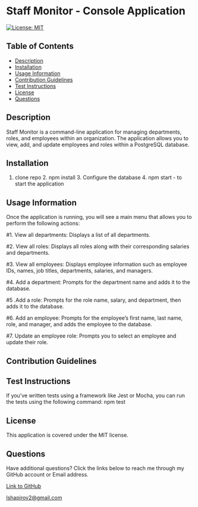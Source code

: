 # Staff Monitor - Console Application

[![License: MIT](https://img.shields.io/badge/License-MIT-yellow.svg)](https://opensource.org/licenses/MIT)

## Table of Contents

* [Description](#description)
* [Installation](#installation)
* [Usage Information](#usage-information)
* [Contribution Guidelines](#contribution-guidelines)
* [Test Instructions](#test-instructions)
* [License](#license)
* [Questions](#questions)

## Description

Staff Monitor is a command-line application for managing departments, roles, and employees within an organization. The application allows you to view, add, and update employees and roles within a PostgreSQL database.

## Installation

1. clone repo 2. npm install 3. Configure the database 4. npm start - to start the application

## Usage Information

Once the application is running, you will see a main menu that allows you to perform the following actions:

#1. View all departments: Displays a list of all departments.

#2. View all roles: Displays all roles along with their corresponding salaries and departments.

#3. View all employees: Displays employee information such as employee IDs, names, job titles, departments, salaries, and managers.

#4. Add a department: Prompts for the department name and adds it to the database.

#5 .Add a role: Prompts for the role name, salary, and department, then adds it to the database.

#6. Add an employee: Prompts for the employee’s first name, last name, role, and manager, and adds the employee to the database.

#7. Update an employee role: Prompts you to select an employee and update their role.



## Contribution Guidelines



## Test Instructions

If you’ve written tests using a framework like Jest or Mocha, you can run the tests using the following command: npm test

## License

This application is covered under the MIT license.

## Questions

Have additional questions? Click the links below to reach me through my GitHub account or Email address.

[Link to GitHub](https://github.com/Leo-webdev7)

<a href="mailto:lshapirov2@gmail.com">lshapirov2@gmail.com</a>

